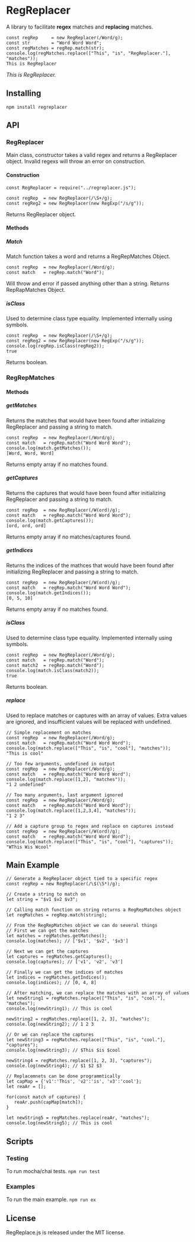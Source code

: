 # RegReplacer
A library to facilitate **regex** matches and **replacing** matches.

```
const regRep     = new RegReplacer(/Word/g);
const str        = "Word Word Word";
const regMatches = regRep.match(str);
console.log(regMatches.replace(["This", "is", "RegReplacer."], "matches"));
This is RegReplacer
```
*This is RegReplacer.*

## Installing
`npm install regreplacer`

## API

### RegReplacer
Main class, constructor takes a valid regex and returns a RegReplacer object.
Invalid regexs will throw an error on construction.

#### Construction
```
const RegReplacer = require("../regreplacer.js");

const regRep  = new RegReplacer(/\S+/g);
const regReg2 = new RegReplacer(new RegExp("/s/g"));
```
Returns RegReplacer object.
#### Methods

##### Match
Match function takes a word and returns a RegRepMatches Object.
```
const regRep  = new RegReplacer(/Word/g);
const match   = regRep.match("Word");
```
Will throw and error if passed anything other than a string.
Returns RepRapMatches Object.


##### isClass
Used to determine class type equality. Implemented internally using symbols.
```
const regRep  = new RegReplacer(/\S+/g);
const regReg2 = new RegReplacer(new RegExp("/s/g"));
console.log(regRep.isClass(regReg2));
true
```
Returns boolean.

### RegRepMatches

#### Methods

##### getMatches
Returns the matches that would have been found after initializing RegReplacer and passing a string to match.
```
const regRep  = new RegReplacer(/Word/g);
const match   = regRep.match("Word Word Word");
console.log(match.getMatches());
[Word, Word, Word]
```
Returns empty array if no matches found.

##### getCaptures
Returns the captures that would have been found after initializing RegReplacer and passing a string to match.
```
const regRep  = new RegReplacer(/W(ord)/g);
const match   = regRep.match("Word Word Word");
console.log(match.getCaptures());
[ord, ord, ord]
```
Returns empty array if no matches/captures found.

##### getIndices
Returns the indices of the mathces that would have been found after initializing RegReplacer and passing a string to match.
```
const regRep  = new RegReplacer(/W(ord)/g);
const match   = regRep.match("Word Word Word");
console.log(match.getIndices());
[0, 5, 10]
```
Returns empty array if no matches found.

##### isClass
Used to determine class type equality. Implemented internally using symbols.
```
const regRep  = new RegReplacer(/Word/g);
const match   = regRep.match("Word");
const match2  = regRep.match("Word");
console.log(match.isClass(match2));
true
```
Returns boolean.

##### replace
Used to replace matches or captures with an array of values.
Extra values are ignored, and insufficient values will be replaced with undefined.
```
// Simple replacement on matches
const regRep  = new RegReplacer(/Word/g);
const match   = regRep.match("Word Word Word");
console.log(match.replace(["This", "is", "cool"], "matches"));
"This is cool"

// Too few arguments, undefined in output
const regRep  = new RegReplacer(/Word/g);
const match   = regRep.match("Word Word Word");
console.log(match.replace([1,2], "matches"));
"1 2 undefined"

// Too many arguments, last argument ignored
const regRep  = new RegReplacer(/Word/g);
const match   = regRep.match("Word Word Word");
console.log(match.replace([1,2,3,4], "matches"));
"1 2 3"

// Add a capture group to regex and replace on captures instead
const regRep  = new RegReplacer(/W(ord)/g);
const match   = regRep.match("Word Word Word");
console.log(match.replace(["This", "is", "cool"], "captures"));
"WThis Wis Wcool"
```

## Main Example
```
// Generate a RegReplacer object tied to a specific regex
const regRep = new RegReplacer(/\$(\S*)/g);

// Create a string to match on
let string = "$v1 $v2 $v3";

// Calling match function on string returns a RegRepMatches object
let regMatches = regRep.match(string);

// From the RegRepMatches object we can do several things
// First we can get the matches
let matches = regMatches.getMatches();
console.log(matches); // ['$v1', '$v2', '$v3']

// Next we can get the captures
let captures = regMatches.getCaptures();
console.log(captures); // ['v1', 'v2', 'v3']

// Finally we can get the indices of matches
let indices = regMatches.getIndices();
console.log(indices); // [0, 4, 8]

// After matching, we can replace the matches with an array of values
let newString1 = regMatches.replace(["This", "is", "cool."], "matches");
console.log(newString1); // This is cool

newString2 = regMatches.replace([1, 2, 3], "matches");
console.log(newString2); // 1 2 3

// Or we can replace the captures
let newString3 = regMatches.replace(["This", "is", "cool."], "captures");
console.log(newString3); // $This $is $cool

newString4 = regMatches.replace([1, 2, 3], "captures");
console.log(newString4); // $1 $2 $3

// Replacemnets can be done programmtically
let capMap = {'v1':'This', 'v2':'is', 'v3':'cool'};
let reaAr = [];

for(const match of captures) {
   reaAr.push(capMap[match]);
}

let newString5 = regMatches.replace(reaAr, "matches");
console.log(newString5); // This is cool
```

## Scripts

### Testing
To run mocha/chai tests.
`npm run test`

### Examples
To run the main example.
`npm run ex`

## License
RegReplace.js is released under the MIT license.